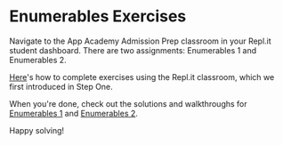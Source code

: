 # Enumerables Exercises

Navigate to the App Academy Admission Prep classroom in your Repl.it student
dashboard. There are two assignments: Enumerables 1 and Enumerables 2.

[Here](../how_to_repl.md)'s how to complete exercises using the Repl.it classroom, which we first introduced in Step One.

When you're done, check out the solutions and walkthroughs for [Enumerables 1][walkthrough_one] and [Enumerables 2][walkthrough_two].

Happy solving!

[walkthrough_one]: walkthrough_one.md
[walkthrough_two]: walkthrough_two.md
